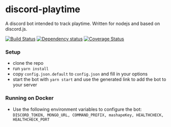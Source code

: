 discord-playtime
=========
A discord bot intended to track playtime. Written for nodejs and based on discord.js.

[![Build Status](https://travis-ci.org/thiemok/discord-playtime.svg?branch=master)](https://travis-ci.org/thiemok/discord-playtime)
[![Dependency status](https://david-dm.org/thiemok/discord-playtime.svg)](https://david-dm.org/thiemok/discord-playtime)
[![Coverage Status](https://coveralls.io/repos/github/thiemok/discord-playtime/badge.svg?branch=master)](https://coveralls.io/github/thiemok/discord-playtime?branch=master)

### Setup
* clone the repo
* run `yarn install`
* copy `config.json.default` to `config.json` and fill in your options
* start the bot with `yarn start` and use the generated link to add the bot to your server

### Running on Docker
* Use the following environment variables to configure the bot: `DISCORD_TOKEN, MONGO_URL, COMMAND_PREFIX, mashapeKey, HEALTHCHECK, HEALTHCHECK_PORT`
